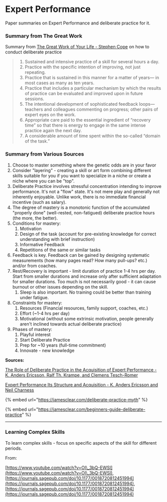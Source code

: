 # Expert Performance

Paper summaries on Expert Performance and deliberate practice for it.

### Summary from  The Great Work

Summary from  [The Great Work of Your Life - Stephen Cope](https://www.amazon.com/Great-Work-Your-Life-Journey/dp/055380751X) on how to conduct deliberate practice

> 1. Sustained and intensive practice of a skill for several hours a day.
> 2. Practice with the specific intention of improving, not just repeating.
> 3. Practice that is sustained in this manner for a matter of years— in most cases as many as ten years.&#x20;
> 4. Practice that includes a particular mechanism by which the results of practice can be evaluated and improved upon in future sessions.
> 5. The intentional development of sophisticated feedback loops— teachers and colleagues commenting on progress; other pairs of expert eyes on the work.
> 6. Appropriate care paid to the essential ingredient of “recovery time” so that there is energy to engage in the same intense practice again the next day.
> 7. A considerable amount of time spent within the so-called “domain of the task.”

### Summary from Various Sources

1. Choose to master something where the genetic odds are in your favor
2. Consider "layering" - creating a skill or art form combining different skills suitable for you if you want to specialize in a niche or create a niche where you can be "top".
3. Deliberate Practice involves stressful concentration intending to improve performance. It's not a "flow" state. It's not mere play and generally not inherently enjoyable. Unlike work, there is no immediate financial incentive (such as salary).&#x20;
4. The degree of mastery is a monotonic function of the accumulated "properly done" (well-rested, non-fatigued) deliberate practice hours (the more, the better).&#x20;
5. Conditions for mastery:
   1. Motivation
   2. Design of the task (account for pre-existing knowledge for correct understanding with brief instruction)
   3. Informative Feedback
   4. Repetitions of the same or similar tasks
6. Feedback is key. Feedback can be gained by designing systematic measurements (how many pages read? How many pull-ups? etc.) and/or from coaches.&#x20;
7. Rest/Recovery is important - limit duration of practice 1-4 hrs per day. Start from smaller durations and increase only after sufficient adaptation for smaller durations. Too much is not necessarily good - it can cause burnout or other issues depending on the skill.&#x20;
   1. Sleep is also important. No training could be better than training under fatigue.
8. Constraints for mastery:
   1. Resources (Financial resources, family support, coaches, etc.)
   2. Effort (\~1-4 hrs per day)
   3. Motivational (without some extrinsic motivation, people generally aren't inclined towards actual deliberate practice)
9. Phases of mastery:
   1. Playful interest
   2. Start Deliberate Practice
   3. Prep for \~10 years (full-time commitment)
   4. Innovate - new knowledge

**Sources:**

[The Role of Deliberate Practice in the Acquisition of Expert Performance - K. Anders Ericsson, Ralf Th. Krampe, and Clemens Tesch-Romer](https://psycnet.apa.org/record/1993-40718-001)

[Expert Performance Its Structure and Acquisition - K. Anders Ericsson and Neil Charness](https://psycnet.apa.org/record/1994-43905-001)

{% embed url="https://jamesclear.com/deliberate-practice-myth" %}

{% embed url="https://jamesclear.com/beginners-guide-deliberate-practice" %}

***

### Learning Complex Skills

To learn complex skills - focus on specific aspects of the skill for different periods.&#x20;

From:

[https://www.youtube.com/watch?v=OI\_3bQ-EWSI](https://www.youtube.com/watch?v=OI\_3bQ-EWSI), [https://journals.sagepub.com/doi/10.1177/0018720812451994](https://journals.sagepub.com/doi/10.1177/0018720812451994), [https://journals.sagepub.com/doi/10.1177/0018720812451994](https://journals.sagepub.com/doi/10.1177/0018720812451994)

